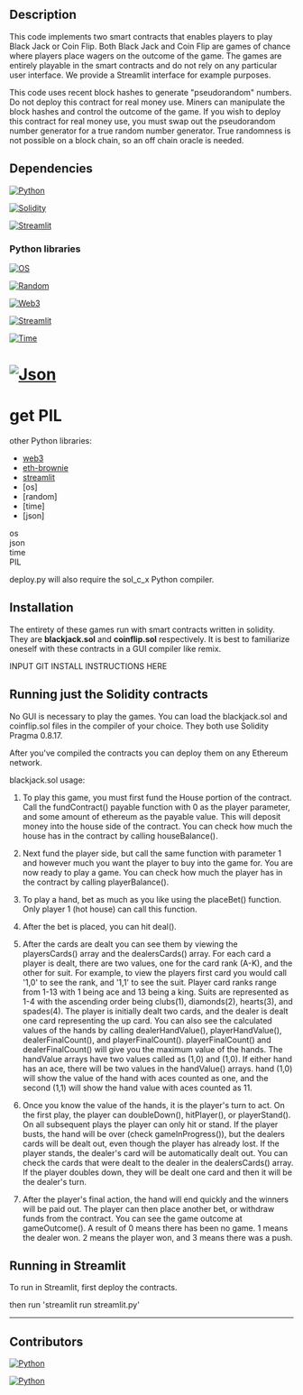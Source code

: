 ## Description

This code implements two smart contracts that enables players to play Black Jack or Coin Flip.  Both Black Jack and Coin Flip are games of chance where players place wagers on the outcome of the game.  The games are entirely playable in the smart contracts and do not rely on any particular user interface.  We provide a Streamlit interface for example purposes.

This code uses recent block hashes to generate "pseudorandom" numbers.  Do not deploy this contract for real money use.  Miners can manipulate the block hashes and control the outcome of the game.  If you wish to deploy this contract for real money use, you must swap out the pseudorandom number generator for a true random number generator.  True randomness is not possible on a block chain, so an off chain oracle is needed.  


## Dependencies

[![Python](https://img.shields.io/badge/Python-3.9.12-blue)](https://www.python.org/downloads/release/python-3912/)

[![Solidity](https://img.shields.io/badge/Solidity-0.8.9-blue)](https://docs.soliditylang.org/en/v0.8.9/)

[![Streamlit](https://img.shields.io/badge/Streamlit-0.88.0-blue)](https://docs.streamlit.io/en/stable/)

### Python libraries

[![OS](https://img.shields.io/badge/OS-Windows%2010%20Pro%20x64-blue)](https://www.microsoft.com/en-us/software-download/windows10)

[![Random](https://img.shields.io/badge/Random-True%20Random-blue)](https://www.random.org/)
     
[![Web3](https://img.shields.io/badge/Web3-5.24.0-blue)](https://web3py.readthedocs.io/en/stable/)

[![Streamlit](https://img.shields.io/badge/Streamlit-0.88.0-blue)](https://docs.streamlit.io/en/stable/)

[![Time](https://img.shields.io/badge/Time-2021--12--15%2016%3A00%3A00-blue)](https://www.timeanddate.com/worldclock/)

[![Json](https://img.shields.io/badge/Json-2.0.9-blue)](https://docs.python.org/3/library/json.html)
=

# get PIL 





other Python libraries:

- [web3](https://web3py.readthedocs.io/en/stable/)
- [eth-brownie](https://eth-brownie.readthedocs.io/en/stable/)
- [streamlit](https://docs.streamlit.io/en/stable/)
- [os] 
- [random]
- [time]
- [json]

os  
json  
time  
PIL  

deploy.py will also require the sol_c_x Python compiler.


## Installation

The entirety of these games run with smart contracts written in solidity.  They are **blackjack.sol** and **coinflip.sol** respectively.  It is best to familiarize oneself with these contracts in a GUI compiler like remix.  

INPUT GIT INSTALL INSTRUCTIONS HERE





## Running just the Solidity contracts

No GUI is necessary to play the games.  You can load the blackjack.sol and coinflip.sol files in the compiler of your choice.  They both use Solidity Pragma 0.8.17.  

After you've compiled the contracts you can deploy them on any Ethereum network.  

blackjack.sol usage:

1)  To play this game, you must first fund the House portion of the contract.  Call the fundContract() payable function with 0 as the player parameter, and some amount of ethereum as the payable value.  This will deposit money into the house side of the contract.  You can check how much the house has in the contract by calling houseBalance().  

2)  Next fund the player side, but call the same function with parameter 1 and however much you want the player to buy into the game for.  You are now ready to play a game.  You can check how much the player has in the contract by calling playerBalance().

3)  To play a hand, bet as much as you like using the placeBet() function.  Only player 1 (hot house) can call this function.

4)  After the bet is placed, you can hit deal().

5)  After the cards are dealt you can see them by viewing the playersCards() array and the dealersCards() array.  For each card a player is dealt, there are two values, one for the card rank (A-K), and the other for suit.  For example, to view the players first card you would call '1,0' to see the rank, and '1,1' to see the suit.  Player card ranks range from 1-13 with 1 being ace and 13 being a king.  Suits are represented as 1-4 with the ascending order being clubs(1), diamonds(2), hearts(3), and spades(4).  The player is initially dealt two cards, and the dealer is dealt one card representing the up card.  You can also see the calculated values of the hands by calling dealerHandValue(), playerHandValue(), dealerFinalCount(), and playerFinalCount().  playerFinalCount() and dealerFinalCount() will give you the maximum value of the hands.  The handValue arrays have two values called as (1,0) and (1,0).  If either hand has an ace, there will be two values in the handValue() arrays.  hand (1,0) will show the value of the hand with aces counted as one, and the second (1,1) will show the hand value with aces counted as 11.

6)  Once you know the value of the hands, it is the player's turn to act.  On the first play, the player can doubleDown(), hitPlayer(), or playerStand().  On all subsequent plays the player can only hit or stand.  If the player busts, the hand will be over (check gameInProgress()), but the dealers cards will be dealt out, even though the player has already lost.  If the player stands, the dealer's card will be automatically dealt out.  You can check the cards that were dealt to the dealer in the dealersCards() array.   If the player doubles down, they will be dealt one card and then it will be the dealer's turn.  

7)  After the player's final action, the hand will end quickly and the winners will be paid out.  The player can then place another bet, or withdraw funds from the contract.  You can see the game outcome at gameOutcome().  A result of 0 means there has been no game.  1 means the dealer won.  2 means the player won, and 3 means there was a push.


## Running in Streamlit

To run in Streamlit, first deploy the contracts.

then run 'streamlit run streamlit.py'

---

## Contributors

[![Python](https://img.shields.io/badge/David_Lampach-LinkedIn-blue)](https://www.linkedin.com/in/david-lampach-1b21133a/)

[![Python](https://img.shields.io/badge/Michael_Dionne-LinkedIn-blue)](https://www.linkedin.com/in/michael-dionne-b2a1b61b/)


